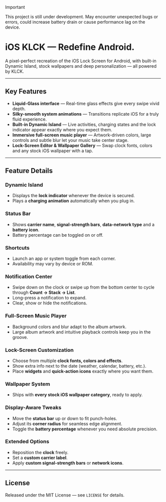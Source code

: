 > [!IMPORTANT]
> This project is still under development. May encounter unexpected bugs or errors, could increase battery drain or cause performance lag on the device.

# iOS KLCK — Redefine Android.

A pixel-perfect recreation of the iOS Lock Screen for Android, with built-in Dynamic Island, stock wallpapers and deep personalization — all powered by KLCK.

---

## Key Features
- **Liquid-Glass interface** — Real-time glass effects give every swipe vivid depth.  
- **Silky-smooth system animations** — Transitions replicate iOS for a truly fluid experience.  
- **Built-in Dynamic Island** — Live activities, charging states and the lock indicator appear exactly where you expect them.  
- **Immersive full-screen music player** — Artwork-driven colors, large controls and subtle blur let your music take center stage.  
- **Lock-Screen Editor & Wallpaper Gallery** — Swap clock fonts, colors and any stock iOS wallpaper with a tap.

---

## Feature Details

### Dynamic Island
- Displays the **lock indicator** whenever the device is secured.  
- Plays a **charging animation** automatically when you plug in.

### Status Bar
- Shows **carrier name**, **signal-strength bars**, **data-network type** and a **battery icon**.  
- Battery percentage can be toggled on or off.

### Shortcuts
- Launch an app or system toggle from each corner. 
- Availability may vary by device or ROM.

### Notification Center
- Swipe down on the clock or swipe up from the bottom center to cycle through **Count → Stack → List**.
- Long-press a notification to expand.
- Clear, show or hide the notifications.

### Full-Screen Music Player
- Background colors and blur adapt to the album artwork.
- Large album artwork and intuitive playback controls keep you in the groove.

### Lock-Screen Customization
- Choose from multiple **clock fonts, colors and effects**.
- Show extra info next to the date (weather, calendar, battery, etc.).
- Place **widgets** and **quick-action icons** exactly where you want them.

### Wallpaper System
- Ships with **every stock iOS wallpaper category**, ready to apply.

### Display-Aware Tweaks
- Move the **status bar** up or down to fit punch-holes.
- Adjust its **corner radius** for seamless edge alignment.
- Toggle the **battery percentage** whenever you need absolute precision.

### Extended Options
- Reposition the **clock** freely.
- Set a **custom carrier label**.
- Apply **custom signal-strength bars** or **network icons**.

---

## License
Released under the MIT License — see `LICENSE` for details.
